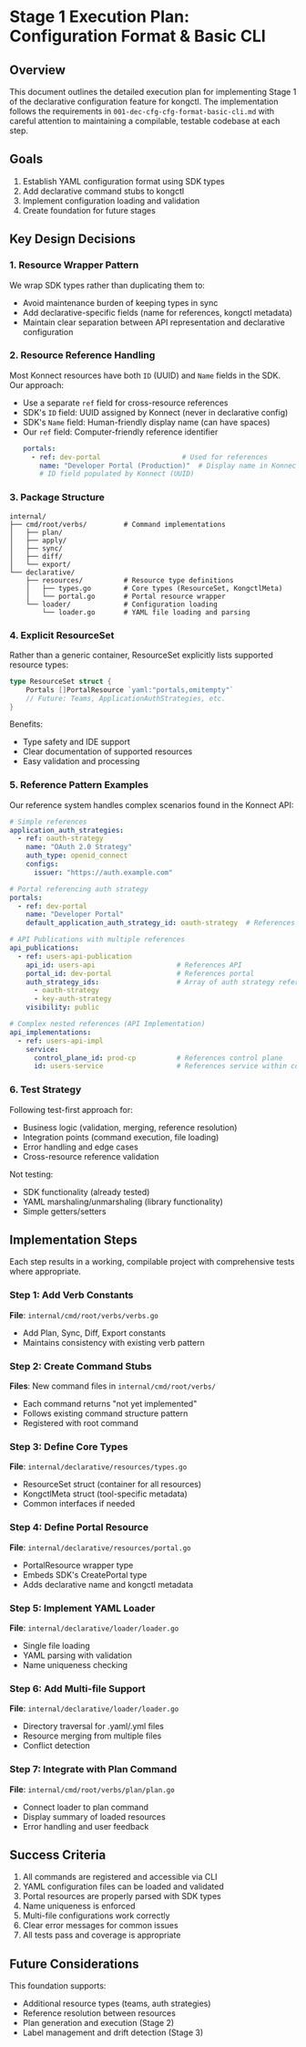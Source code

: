 # Stage 1 Execution Plan: Configuration Format & Basic CLI

## Overview

This document outlines the detailed execution plan for implementing Stage 1 of the declarative configuration feature for kongctl. The implementation follows the requirements in `001-dec-cfg-cfg-format-basic-cli.md` with careful attention to maintaining a compilable, testable codebase at each step.

## Goals

1. Establish YAML configuration format using SDK types
2. Add declarative command stubs to kongctl
3. Implement configuration loading and validation
4. Create foundation for future stages

## Key Design Decisions

### 1. Resource Wrapper Pattern

We wrap SDK types rather than duplicating them to:
- Avoid maintenance burden of keeping types in sync
- Add declarative-specific fields (name for references, kongctl metadata)
- Maintain clear separation between API representation and declarative configuration

### 2. Resource Reference Handling

Most Konnect resources have both `ID` (UUID) and `Name` fields in the SDK. Our approach:
- Use a separate `ref` field for cross-resource references
- SDK's `ID` field: UUID assigned by Konnect (never in declarative config)
- SDK's `Name` field: Human-friendly display name (can have spaces)
- Our `ref` field: Computer-friendly reference identifier
  ```yaml
  portals:
    - ref: dev-portal                    # Used for references
      name: "Developer Portal (Production)"  # Display name in Konnect
      # ID field populated by Konnect (UUID)
  ```

### 3. Package Structure

```
internal/
├── cmd/root/verbs/         # Command implementations
│   ├── plan/
│   ├── apply/
│   ├── sync/
│   ├── diff/
│   └── export/
└── declarative/
    ├── resources/          # Resource type definitions
    │   ├── types.go        # Core types (ResourceSet, KongctlMeta)
    │   └── portal.go       # Portal resource wrapper
    └── loader/             # Configuration loading
        └── loader.go       # YAML file loading and parsing
```

### 4. Explicit ResourceSet

Rather than a generic container, ResourceSet explicitly lists supported resource types:
```go
type ResourceSet struct {
    Portals []PortalResource `yaml:"portals,omitempty"`
    // Future: Teams, ApplicationAuthStrategies, etc.
}
```

Benefits:
- Type safety and IDE support
- Clear documentation of supported resources
- Easy validation and processing

### 5. Reference Pattern Examples

Our reference system handles complex scenarios found in the Konnect API:

```yaml
# Simple references
application_auth_strategies:
  - ref: oauth-strategy
    name: "OAuth 2.0 Strategy"
    auth_type: openid_connect
    configs:
      issuer: "https://auth.example.com"

# Portal referencing auth strategy
portals:
  - ref: dev-portal
    name: "Developer Portal"
    default_application_auth_strategy_id: oauth-strategy  # References auth strategy

# API Publications with multiple references
api_publications:
  - ref: users-api-publication
    api_id: users-api                    # References API
    portal_id: dev-portal                # References portal
    auth_strategy_ids:                   # Array of auth strategy references
      - oauth-strategy
      - key-auth-strategy
    visibility: public

# Complex nested references (API Implementation)
api_implementations:
  - ref: users-api-impl
    service:
      control_plane_id: prod-cp          # References control plane
      id: users-service                  # References service within control plane
```

### 6. Test Strategy

Following test-first approach for:
- Business logic (validation, merging, reference resolution)
- Integration points (command execution, file loading)
- Error handling and edge cases
- Cross-resource reference validation

Not testing:
- SDK functionality (already tested)
- YAML marshaling/unmarshaling (library functionality)
- Simple getters/setters

## Implementation Steps

Each step results in a working, compilable project with comprehensive tests where appropriate.

### Step 1: Add Verb Constants
**File**: `internal/cmd/root/verbs/verbs.go`
- Add Plan, Sync, Diff, Export constants
- Maintains consistency with existing verb pattern

### Step 2: Create Command Stubs
**Files**: New command files in `internal/cmd/root/verbs/`
- Each command returns "not yet implemented"
- Follows existing command structure pattern
- Registered with root command

### Step 3: Define Core Types
**File**: `internal/declarative/resources/types.go`
- ResourceSet struct (container for all resources)
- KongctlMeta struct (tool-specific metadata)
- Common interfaces if needed

### Step 4: Define Portal Resource
**File**: `internal/declarative/resources/portal.go`
- PortalResource wrapper type
- Embeds SDK's CreatePortal type
- Adds declarative name and kongctl metadata

### Step 5: Implement YAML Loader
**File**: `internal/declarative/loader/loader.go`
- Single file loading
- YAML parsing with validation
- Name uniqueness checking

### Step 6: Add Multi-file Support
**File**: `internal/declarative/loader/loader.go`
- Directory traversal for .yaml/.yml files
- Resource merging from multiple files
- Conflict detection

### Step 7: Integrate with Plan Command
**File**: `internal/cmd/root/verbs/plan/plan.go`
- Connect loader to plan command
- Display summary of loaded resources
- Error handling and user feedback

## Success Criteria

1. All commands are registered and accessible via CLI
2. YAML configuration files can be loaded and validated
3. Portal resources are properly parsed with SDK types
4. Name uniqueness is enforced
5. Multi-file configurations work correctly
6. Clear error messages for common issues
7. All tests pass and coverage is appropriate

## Future Considerations

This foundation supports:
- Additional resource types (teams, auth strategies)
- Reference resolution between resources
- Plan generation and execution (Stage 2)
- Label management and drift detection (Stage 3)
